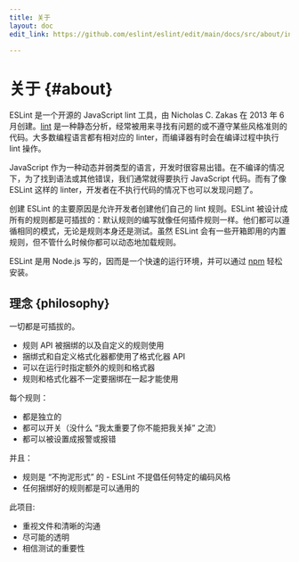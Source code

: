 ```yaml
---
title: 关于
layout: doc
edit_link: https://github.com/eslint/eslint/edit/main/docs/src/about/index.md

---
```

<!-- Note: No pull requests accepted for this file. See README.md in the root directory for details. -->

# 关于 {#about}

ESLint 是一个开源的 JavaScript lint 工具，由 Nicholas C. Zakas 在 2013 年 6 月创建。[lint][] 是一种静态分析，经常被用来寻找有问题的或不遵守某些风格准则的代码。大多数编程语言都有相对应的 linter，而编译器有时会在编译过程中执行 lint 操作。

JavaScript 作为一种动态并弱类型的语言，开发时很容易出错。在不编译的情况下，为了找到语法或其他错误，我们通常就得要执行 JavaScript 代码。而有了像 ESLint 这样的 linter，开发者在不执行代码的情况下也可以发现问题了。

创建 ESLint 的主要原因是允许开发者创建他们自己的 lint 规则。ESLint 被设计成所有的规则都是可插拔的：默认规则的编写就像任何插件规则一样。他们都可以遵循相同的模式，无论是规则本身还是测试。虽然 ESLint 会有一些开箱即用的内置规则，但不管什么时候你都可以动态地加载规则。

ESLint 是用 Node.js 写的，因而是一个快速的运行环境，并可以通过 [npm][] 轻松安装。

[lint]: https://en.wikipedia.org/wiki/Lint_(software)
[npm]: https://npmjs.org/

## 理念 {philosophy}

一切都是可插拔的。

* 规则 API 被捆绑的以及自定义的规则使用
* 捆绑式和自定义格式化器都使用了格式化器 API
* 可以在运行时指定额外的规则和格式器
* 规则和格式化器不一定要捆绑在一起才能使用

每个规则：

* 都是独立的
* 都可以开关（没什么 “我太重要了你不能把我关掉” 之流）
* 都可以被设置成报警或报错

并且：

* 规则是 “不拘泥形式” 的 - ESLint 不提倡任何特定的编码风格
* 任何捆绑好的规则都是可以通用的

此项目:

* 重视文件和清晰的沟通
* 尽可能的透明
* 相信测试的重要性
